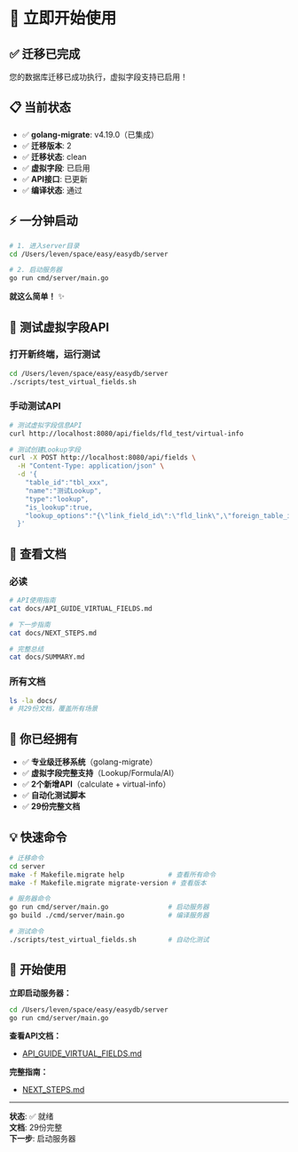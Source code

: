 # 🚀 立即开始使用

## ✅ 迁移已完成

您的数据库迁移已成功执行，虚拟字段支持已启用！

## 📋 当前状态

- ✅ **golang-migrate**: v4.19.0（已集成）
- ✅ **迁移版本**: 2
- ✅ **迁移状态**: clean
- ✅ **虚拟字段**: 已启用
- ✅ **API接口**: 已更新
- ✅ **编译状态**: 通过

## ⚡ 一分钟启动

```bash
# 1. 进入server目录
cd /Users/leven/space/easy/easydb/server

# 2. 启动服务器
go run cmd/server/main.go
```

**就这么简单！** ✨

## 🧪 测试虚拟字段API

### 打开新终端，运行测试

```bash
cd /Users/leven/space/easy/easydb/server
./scripts/test_virtual_fields.sh
```

### 手动测试API

```bash
# 测试虚拟字段信息API
curl http://localhost:8080/api/fields/fld_test/virtual-info

# 测试创建Lookup字段
curl -X POST http://localhost:8080/api/fields \
  -H "Content-Type: application/json" \
  -d '{
    "table_id":"tbl_xxx",
    "name":"测试Lookup",
    "type":"lookup",
    "is_lookup":true,
    "lookup_options":"{\"link_field_id\":\"fld_link\",\"foreign_table_id\":\"tbl_products\",\"lookup_field_id\":\"fld_name\"}"
  }'
```

## 📖 查看文档

### 必读

```bash
# API使用指南
cat docs/API_GUIDE_VIRTUAL_FIELDS.md

# 下一步指南
cat docs/NEXT_STEPS.md

# 完整总结
cat docs/SUMMARY.md
```

### 所有文档

```bash
ls -la docs/
# 共29份文档，覆盖所有场景
```

## 🎯 你已经拥有

- ✅ **专业级迁移系统**（golang-migrate）
- ✅ **虚拟字段完整支持**（Lookup/Formula/AI）
- ✅ **2个新增API**（calculate + virtual-info）
- ✅ **自动化测试脚本**
- ✅ **29份完整文档**

## 💡 快速命令

```bash
# 迁移命令
cd server
make -f Makefile.migrate help           # 查看所有命令
make -f Makefile.migrate migrate-version # 查看版本

# 服务器命令
go run cmd/server/main.go               # 启动服务器
go build ./cmd/server/main.go           # 编译服务器

# 测试命令
./scripts/test_virtual_fields.sh        # 自动化测试
```

## 🎊 开始使用

**立即启动服务器：**
```bash
cd /Users/leven/space/easy/easydb/server
go run cmd/server/main.go
```

**查看API文档：**
- [API_GUIDE_VIRTUAL_FIELDS.md](./API_GUIDE_VIRTUAL_FIELDS.md)

**完整指南：**
- [NEXT_STEPS.md](./NEXT_STEPS.md)

---

**状态**: ✅ 就绪  
**文档**: 29份完整  
**下一步**: 启动服务器

